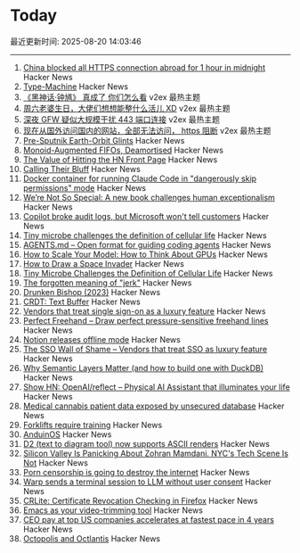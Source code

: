 # Today

最近更新时间: 2025-08-20 14:03:46

--- 
1. [China blocked all HTTPS connection abroad for 1 hour in midnight](https://gfw.report/blog/gfw_unconditional_rst_20250820/en/) Hacker News
2. [Type-Machine](https://arthi-chaud.github.io/posts/type-machine/) Hacker News
3. [《黑神话·钟馗》 真成了 你们怎么看](https://www.v2ex.com/t/1153588) v2ex 最热主题
4. [周六老婆生日，大佬们想想能整什么活儿 XD](https://www.v2ex.com/t/1153582) v2ex 最热主题
5. [深夜 GFW 疑似大规模干扰 443 端口连接](https://www.v2ex.com/t/1153568) v2ex 最热主题
6. [现在从国外访问国内的网站，全部无法访问， https 阻断](https://www.v2ex.com/t/1153562) v2ex 最热主题
7. [Pre-Sputnik Earth-Orbit Glints](https://www.overcomingbias.com/p/many-big-pre-sputnik-earth-orbit) Hacker News
8. [Monoid-Augmented FIFOs, Deamortised](https://pvk.ca/Blog/2025/08/19/monoid-augmented-fifos/) Hacker News
9. [The Value of Hitting the HN Front Page](https://www.mooreds.com/wordpress/archives/3530) Hacker News
10. [Calling Their Bluff](https://anguscheng.com/post/2025-08-13-calling-their-bluff/) Hacker News
11. [Docker container for running Claude Code in "dangerously skip permissions" mode](https://github.com/tintinweb/claude-code-container) Hacker News
12. [We’re Not So Special: A new book challenges human exceptionalism](https://democracyjournal.org/magazine/78/were-not-so-special/) Hacker News
13. [Copilot broke audit logs, but Microsoft won't tell customers](https://pistachioapp.com/blog/copilot-broke-your-audit-log) Hacker News
14. [Tiny microbe challenges the definition of cellular life](https://nautil.us/a-rogue-new-life-form-1232095/) Hacker News
15. [AGENTS.md – Open format for guiding coding agents](https://agents.md/) Hacker News
16. [How to Scale Your Model: How to Think About GPUs](https://jax-ml.github.io/scaling-book/gpus/) Hacker News
17. [How to Draw a Space Invader](https://muffinman.io/blog/invaders/) Hacker News
18. [Tiny Microbe Challenges the Definition of Cellular Life](https://nautil.us/a-rogue-new-life-form-1232095/) Hacker News
19. [The forgotten meaning of "jerk"](https://languagehat.com/the-forgotten-meaning-of-jerk/) Hacker News
20. [Drunken Bishop (2023)](https://re.factorcode.org/2023/08/drunken-bishop.html) Hacker News
21. [CRDT: Text Buffer](https://madebyevan.com/algos/crdt-text-buffer/) Hacker News
22. [Vendors that treat single sign-on as a luxury feature](https://sso.tax/) Hacker News
23. [Perfect Freehand – Draw perfect pressure-sensitive freehand lines](https://www.perfectfreehand.com/) Hacker News
24. [Notion releases offline mode](https://www.notion.com/help/guides/working-offline-in-notion-everything-you-need-to-know) Hacker News
25. [The SSO Wall of Shame – Vendors that treat SSO as luxury feature](https://sso.tax/) Hacker News
26. [Why Semantic Layers Matter (and how to build one with DuckDB)](https://motherduck.com/blog/semantic-layer-duckdb-tutorial/) Hacker News
27. [Show HN: OpenAI/reflect – Physical AI Assistant that illuminates your life](https://github.com/openai/openai-reflect) Hacker News
28. [Medical cannabis patient data exposed by unsecured database](https://www.wired.com/story/highly-sensitive-medical-cannabis-patient-data-exposed-by-unsecured-database/) Hacker News
29. [Forklifts require training](https://www.zacsweers.dev/forklifts-require-training/) Hacker News
30. [AnduinOS](https://www.anduinos.com/) Hacker News
31. [D2 (text to diagram tool) now supports ASCII renders](https://d2lang.com/blog/ascii/) Hacker News
32. [Silicon Valley Is Panicking About Zohran Mamdani. NYC's Tech Scene Is Not](https://www.wired.com/story/tech-executives-new-york-zohran-mamdani/) Hacker News
33. [Porn censorship is going to destroy the internet](https://mashable.com/article/age-verification-is-going-to-destroy-the-entire-internet) Hacker News
34. [Warp sends a terminal session to LLM without user consent](https://news.ycombinator.com/item?id=44953470) Hacker News
35. [CRLite: Certificate Revocation Checking in Firefox](https://hacks.mozilla.org/2025/08/crlite-fast-private-and-comprehensive-certificate-revocation-checking-in-firefox/) Hacker News
36. [Emacs as your video-trimming tool](https://xenodium.com/emacs-as-your-video-trimming-tool) Hacker News
37. [CEO pay at top US companies accelerates at fastest pace in 4 years](https://www.ft.com/content/d8da9877-a5d0-4ac2-87cd-236ff33d7269) Hacker News
38. [Octopolis and Octlantis](https://en.wikipedia.org/wiki/Octopolis_and_Octlantis) Hacker News
